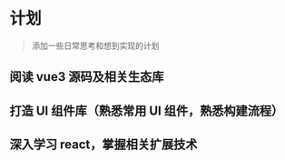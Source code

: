 # 计划

> 添加一些日常思考和想到实现的计划

## 阅读 vue3 源码及相关生态库

## 打造 UI 组件库（熟悉常用 UI 组件，熟悉构建流程）

## 深入学习 react，掌握相关扩展技术